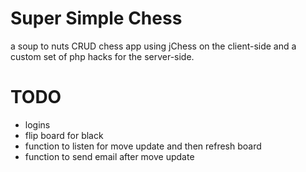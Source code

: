 # Super Simple Chess
a soup to nuts CRUD chess app using jChess on the client-side and a custom set of php hacks
for the server-side.

# TODO
  - logins
  - flip board for black
  - function to listen for move update and then refresh board
  - function to send email after move update

